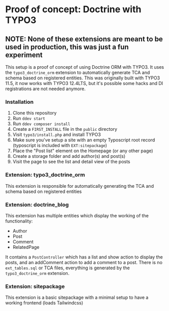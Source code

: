 # Proof of concept: Doctrine with TYPO3

## NOTE: None of these extensions are meant to be used in production, this was just a fun experiment

This setup is a proof of concept of using Doctrine ORM with TYPO3. It uses the `typo3_doctrine_orm` extension to automatically generate TCA and schema based on registered entities.
This was originally built with TYPO3 11.5, it now works with TYPO3 12.4LTS, but it's possible some hacks and DI registrations are not needed anymore.

### Installation
1. Clone this repository
2. Run `ddev start`
3. Run `ddev composer install`
4. Create a `FIRST_INSTALL` file in the `public` directory
5. Visit `typo3/install.php` and install TYPO3
6. Make sure you've setup a site with an empty Typoscript root record (typoscript is included with `EXT:sitepackage`)
7. Place the "Post list" element on the Homepage (or any other page)
8. Create a storage folder and add author(s) and post(s)
9. Visit the page to see the list and detail view of the posts

### Extension: typo3_doctrine_orm
This extension is responsible for automatically generating the TCA and schema based on registered entities

### Extension: doctrine_blog
This extension has multiple entities which display the working of the functionality:
- Author
- Post
- Comment
- RelatedPage

It contains a `PostController` which has a list and show action to display the posts, and an addComment action to add a comment to a post.
There is no `ext_tables.sql` or TCA files, everything is generated by the `typo3_doctrine_orm` extension.

### Extension: sitepackage
This extension is a basic sitepackage with a minimal setup to have a working frontend (loads Tailwindcss)
